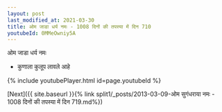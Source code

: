 ```yaml
---
layout: post
last_modified_at: 2021-03-30
title: ओम जाडा धर्य नमः - 1008 दिनों की तपस्या में दिन 710
youtubeId: 0MMeOwniy5A
---
```

 
 
 ओम जाडा धर्य नमः  
 
 -  कुणाला कुलूप लावले आहे 
 
  
 
  
 
 
 
 
 
 


{% include youtubePlayer.html id=page.youtubeId %}
 
[Next]({{ site.baseurl }}{% link  split1/_posts/2013-03-09-ओम सुगंधराया नमः - 1008 दिनों की तपस्या में दिन 719.md%})
 

